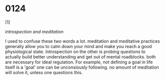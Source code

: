 # 0124

[1]

*introspection and meditation*

I used to confuse these two words a lot. meditation and meditative practices generally allow you to calm down your mind and make you reach a good physiological state.
Introspection on the other is probing questions to actually build better understanding and get out of mental roadblocks. both are necessary for ideal regulation.
For example, not defining a goal in life itself is a 'goal' one can be unconsiously following. no amount of meditation will solve it, unless one questions this.
